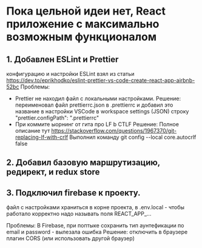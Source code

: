 # Пока цельной идеи нет, React приложение с максимально возможным функционалом

## 1. Добавлен ESLint и Prettier

конфигурацию и настройки ESLint взял из статьи https://dev.to/eprikhodko/eslint-prettier-vs-code-create-react-app-airbnb-52bc
Проблемы:

- Prettier не находил файл с локальными настройками.
  Решение: переименовал файл prettierrc.json в .prettierrc и добавил это название в настройки VSCode
  в workspace settings (JSON) строку "prettier.configPath": ".prettierrc"
- При коммите ыорнинг от гита про LF b CTLF
  Решение: Полное описание тут https://stackoverflow.com/questions/1967370/git-replacing-lf-with-crlf
  Выполнил команду git config --local core.autocrlf false

## 2. Добавил базовую маршрутизацию, редирект, и redux store

## 3. Подключил firebase к проекту.

файл с настройками храниться в корне проекта, в .env.local - чтобы работало корректно надо называть поля REACT_APP_...

Проблемы: В Firebase, при поптыке сохранить тип аунтефикации по email и password - вылезала ошибка
Решение: отключить в браузере плагин CORS (или использовать другой браузер)
